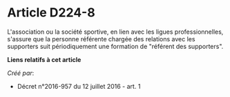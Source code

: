 # Article D224-8

L'association ou la société sportive, en lien avec les ligues professionnelles, s'assure que la personne référente chargée
des relations avec les supporters suit périodiquement une formation de "référent des supporters".

**Liens relatifs à cet article**

_Créé par_:

  - Décret n°2016-957 du 12 juillet 2016 - art. 1

